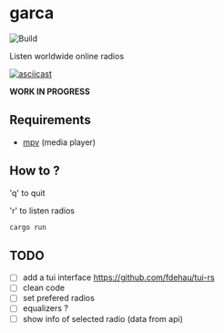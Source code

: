# garca

![Build](https://github.com/sebaplaza/garca//actions/workflows/rust.yml/badge.svg)

Listen worldwide online radios

[![asciicast](https://asciinema.org/a/er0Gl3dFoNAnrPNDKhVpqcr3m.svg)](https://asciinema.org/a/er0Gl3dFoNAnrPNDKhVpqcr3m)

**WORK IN PROGRESS**

## Requirements

- [mpv](https://mpv.io/installation/) (media player)

## How to ?

'q' to quit

'r' to listen radios

```sh
cargo run
```

## TODO

- [ ] add a tui interface https://github.com/fdehau/tui-rs
- [ ] clean code
- [ ] set prefered radios
- [ ] equalizers ?
- [ ] show info of selected radio (data from api)
